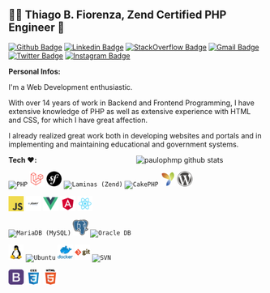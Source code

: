 ## :man_technologist: Thiago B. Fiorenza, Zend Certified PHP Engineer 🚀

[![Github Badge](https://img.shields.io/badge/-Github-000?style=flat-square&logo=Github&logoColor=white&link=https://github.com/thiagobfiorenza)](https://github.com/thiagobfiorenza)
[![Linkedin Badge](https://img.shields.io/badge/-LinkedIn-blue?style=flat-square&logo=Linkedin&logoColor=white&link=https://www.linkedin.com/in/thiagobfiorenza/)](https://www.linkedin.com/in/thiagobfiorenza/)
[![StackOverflow Badge](https://img.shields.io/badge/StackOverflow-grey?logo=stackoverflow&style=flat-square&link=https://stackoverflow.com/users/12178199/thiago-bueno-fiorenza)](https://stackoverflow.com/users/12178199/thiago-bueno-fiorenza)
[![Gmail Badge](https://img.shields.io/badge/-Gmail-c14438?style=flat-square&logo=Gmail&logoColor=white&link=mailto:thiagobfiorenza@gmail.com)](mailto:thiagobfiorenza@gmail.com)
[![Twitter Badge](https://img.shields.io/badge/Twitter-blue?logo=twitter&style=flat-square&link=https://twitter.com/thiagobfiorenza)](https://twitter.com/thiagobfiorenza)
[![Instagram Badge](https://img.shields.io/badge/Instagram-black?logo=instagram&style=flat-square&link=https://instagram.com/thiagobfiorenza)](https://instagram.com/thiagobfiorenza)

**Personal Infos:**

I'm a Web Development enthusiastic.

With over 14 years of work in Backend and Frontend Programming, I have extensive knowledge of PHP as well as extensive experience with HTML and CSS, for which I have great affection.

I already realized great work both in developing websites and portals and in implementing and maintaining educational and government systems.

<a href="https://github.com/thiagobfiorenza">
    <img width="50%" align="right" width="50%" alt="paulophmp github stats" src="https://github-readme-stats.vercel.app/api?username=thiagobfiorenza&show_icons=false&hide_border=false&theme=dracula"/>
</a>

**Tech ❤️:**  

<code><img height="30" title="PHP" src="https://www.vectorlogo.zone/logos/php/php-icon.svg"></code>
<code><img height="30" title="Laravel" src="https://raw.githubusercontent.com/github/explore/80688e429a7d4ef2fca1e82350fe8e3517d3494d/topics/laravel/laravel.png"></code>
<code><img height="30" title="Symfony" src="https://raw.githubusercontent.com/github/explore/80688e429a7d4ef2fca1e82350fe8e3517d3494d/topics/symfony/symfony.png"></code>
<code><img height="30" title="Laminas (Zend)" src="https://avatars.githubusercontent.com/u/47865178?s=280&v=4"></code>
<code><img height="30" title="CakePHP" src="https://gvimalanand.files.wordpress.com/2018/04/cake-php-img.png"></code>
<code><img height="30" title="Yii" src="https://raw.githubusercontent.com/github/explore/80688e429a7d4ef2fca1e82350fe8e3517d3494d/topics/yii/yii.png"></code>
<code><img height="30" title="Wordpress" src="https://raw.githubusercontent.com/github/explore/80688e429a7d4ef2fca1e82350fe8e3517d3494d/topics/wordpress/wordpress.png"></code>

<code><img height="30" title="JavaScript" src="https://raw.githubusercontent.com/github/explore/80688e429a7d4ef2fca1e82350fe8e3517d3494d/topics/javascript/javascript.png"></code>
<code><img height="30" title="jQuery" src="https://raw.githubusercontent.com/github/explore/80688e429a7d4ef2fca1e82350fe8e3517d3494d/topics/jquery/jquery.png"></code>
<code><img height="30" title="Vue.js" src="https://raw.githubusercontent.com/github/explore/80688e429a7d4ef2fca1e82350fe8e3517d3494d/topics/vue/vue.png"></code>
<code><img height="30" title="Angular" src="https://raw.githubusercontent.com/github/explore/80688e429a7d4ef2fca1e82350fe8e3517d3494d/topics/angular/angular.png"></code>
<code><img height="30" title="React" src="https://raw.githubusercontent.com/github/explore/80688e429a7d4ef2fca1e82350fe8e3517d3494d/topics/react/react.png"></code>

<code><img height="30" title="MariaDB (MySQL)" src="https://sempreupdate.com.br/wp-content/uploads/2018/03/mariadb-mysql.jpg"></code>
<code><img height="30" title="PostgreSQL" src="https://raw.githubusercontent.com/github/explore/80688e429a7d4ef2fca1e82350fe8e3517d3494d/topics/postgresql/postgresql.png"></code>
<code><img height="30" title="Oracle DB" src="https://images-na.ssl-images-amazon.com/images/I/41QodfboFdL.png"></code>

<code><img height="30" title="Linux" src="https://raw.githubusercontent.com/github/explore/80688e429a7d4ef2fca1e82350fe8e3517d3494d/topics/linux/linux.png"></code>
<code><img height="30" title="Ubuntu" src="https://programadoresbrasil.com.br/wp-content/uploads/2020/04/ubuntu-logo-1200x884.png"></code>
<code><img height="30" title="Docker" src="https://raw.githubusercontent.com/github/explore/80688e429a7d4ef2fca1e82350fe8e3517d3494d/topics/docker/docker.png"></code>
<code><img height="30" title="Git" src="https://raw.githubusercontent.com/github/explore/80688e429a7d4ef2fca1e82350fe8e3517d3494d/topics/git/git.png"></code>
<code><img height="30" title="SVN" src="http://virtx.com.br/wp-content/uploads/2015/03/subversion_logo-384x332-384x330.png"></code>

<code><img height="30" title="Bootstrap" src="https://raw.githubusercontent.com/github/explore/80688e429a7d4ef2fca1e82350fe8e3517d3494d/topics/bootstrap/bootstrap.png"></code>
<code><img height="30" title="CSS3" src="https://raw.githubusercontent.com/github/explore/80688e429a7d4ef2fca1e82350fe8e3517d3494d/topics/css/css.png"></code>
<code><img height="30" title="HTML5" src="https://raw.githubusercontent.com/github/explore/80688e429a7d4ef2fca1e82350fe8e3517d3494d/topics/html/html.png"></code>  
